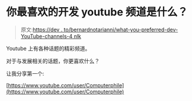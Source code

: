 # 你最喜欢的开发 youtube 频道是什么？

> 原文:[https://dev . to/bernardnotarianni/what-you-preferred-dev-YouTube-channels-4 nlk](https://dev.to/bernardnotarianni/what-are-you-prefered-dev-youtube-channels-4nlk)

Youtube 上有各种话题的精彩频道。

对于与发展相关的话题，你更喜欢什么？

让我分享第一个:

[https://www.youtube.com/user/Computerphile](https://www.youtube.com/user/Computerphile)